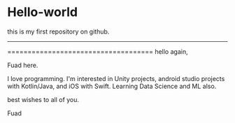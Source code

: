 # Hello-world
this is my first repository on github.

----------------------------------------------------
====================================
hello again,

Fuad here.

I love programming. I'm interested in Unity projects, android studio projects with Kotlin/Java, and iOS with Swift.
Learning Data Science and ML also.

best wishes to all of you.

Fuad


